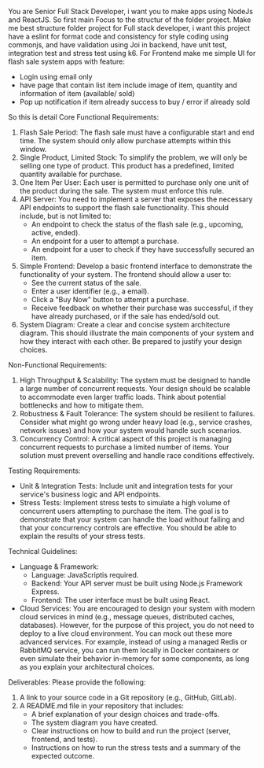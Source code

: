 You are Senior Full Stack Developer, i want you to make apps using NodeJs and ReactJS. So first main Focus to the structur of the folder project.
Make me best structure folder project for Full stack developer, i want this project have a eslint for format code and consistency for style coding
using commonjs, and have validation using Joi in backend, have unit test, integration test and stress test using k6. For Frontend make me simple
UI for flash sale system apps with feature:
- Login using email only
- have page that contain list item include image of item, quantity and information of item (available/ sold)
- Pop up notification if item already success to buy / error if already sold

So this is detail Core Functional Requirements:
1. Flash Sale Period: The flash sale must have a configurable start and end time. The system should only allow purchase attempts within this window.
2. Single Product, Limited Stock: To simplify the problem, we will only be selling one type of product. This product has a predefined, limited quantity available for purchase.
3. One Item Per User: Each user is permitted to purchase only one unit of the product during the sale. The system must enforce this rule.
4. API Server: You need to implement a server that exposes the necessary API endpoints to support the flash sale functionality. This should include, but is not limited to:
    - An endpoint to check the status of the flash sale (e.g., upcoming, active, ended).
    - An endpoint for a user to attempt a purchase.
    - An endpoint for a user to check if they have successfully secured an item.
5. Simple Frontend: Develop a basic frontend interface to demonstrate the functionality of your system. The frontend should allow a user to:
    - See the current status of the sale.
    - Enter a user identifier (e.g., a email).
    - Click a "Buy Now" button to attempt a purchase.
    - Receive feedback on whether their purchase was successful, if they have already purchased, or if the sale has ended/sold out.
6. System Diagram: Create a clear and concise system architecture diagram. This should illustrate the main components of your system and how they interact with each other. Be prepared to justify your design choices.

Non-Functional Requirements:

1. High Throughput & Scalability: The system must be designed to handle a large number of concurrent requests. Your design should be scalable to accommodate even larger traffic loads. Think about potential bottlenecks and how to mitigate them.
2. Robustness & Fault Tolerance: The system should be resilient to failures. Consider what might go wrong under heavy load (e.g., service crashes, network issues) and how your system would handle such scenarios.
3. Concurrency Control: A critical aspect of this project is managing concurrent requests to purchase a limited number of items. Your solution must prevent overselling and handle race conditions effectively.

Testing Requirements:

- Unit & Integration Tests: Include unit and integration tests for your service's business logic and API endpoints.
- Stress Tests: Implement stress tests to simulate a high volume of concurrent users attempting to purchase the item. The goal is to demonstrate that your system can handle the load without failing and that your concurrency controls are effective. You should be able to explain the results of your stress tests.

Technical Guidelines:
- Language & Framework:
    - Language: JavaScriptis required.
    - Backend: Your API server must be built using Node.js Framework Express.
    - Frontend: The user interface must be built using React.
- Cloud Services: You are encouraged to design your system with modern cloud services in mind (e.g., message queues, distributed caches, databases). However, for the purpose of this project, you do not need to deploy to a live cloud environment. You can mock out these more advanced services. For example, instead of using a managed Redis or RabbitMQ service, you can run them locally in Docker containers or even simulate their behavior in-memory for some components, as long as you explain your architectural choices.

Deliverables: Please provide the following:
1. A link to your source code in a Git repository (e.g., GitHub, GitLab).
2. A README.md file in your repository that includes:
    - A brief explanation of your design choices and trade-offs.
    - The system diagram you have created.
    - Clear instructions on how to build and run the project (server, frontend, and tests).
    - Instructions on how to run the stress tests and a summary of the expected outcome.